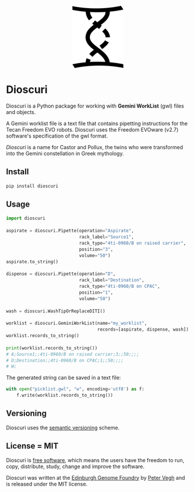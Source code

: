 <p align="center">
<img alt="Dioscuri logo" title="Dioscuri" src="https://raw.githubusercontent.com/Edinburgh-Genome-Foundry/Dioscuri/master/images/Dioscuri.png" width="140">
</p>


# Dioscuri

Dioscuri is a Python package for working with **Gemini WorkList** (gwl) files and objects.

A Gemini worklist file is a text file that contains pipetting instructions for the Tecan Freedom EVO robots. Dioscuri uses the Freedom EVOware (v2.7) software's specification of the gwl format.


*Dioscuri* is a name for Castor and Pollux, the twins who were transformed into the Gemini constellation in Greek mythology.


## Install

```bash
pip install dioscuri
```


## Usage
```python
import dioscuri

aspirate = dioscuri.Pipette(operation="Aspirate",
                            rack_label="Source1",
                            rack_type="4ti-0960/B on raised carrier",
                            position="3",
                            volume="50")
aspirate.to_string()

dispense = dioscuri.Pipette(operation="D",
                            rack_label="Destination",
                            rack_type="4ti-0960/B on CPAC",
                            position="1", 
                            volume="50")

wash = dioscuri.WashTipOrReplaceDITI()

worklist = dioscuri.GeminiWorkList(name="my_worklist",
                                   records=[aspirate, dispense, wash])
worklist.records_to_string()

print(worklist.records_to_string())
# A;Source1;;4ti-0960/B on raised carrier;3;;50;;;;
# D;Destination;;4ti-0960/B on CPAC;1;;50;;;;
# W;
```

The generated string can be saved in a text file:

```python
with open("picklist.gwl", "w", encoding='utf8') as f:
    f.write(worklist.records_to_string())
```


## Versioning

Dioscuri uses the [semantic versioning](https://semver.org) scheme.


## License = MIT

Dioscuri is [free software](https://www.gnu.org/philosophy/free-sw.en.html), which means the users have the freedom to run, copy, distribute, study, change and improve the software.

Dioscuri was written at the [Edinburgh Genome Foundry](https://edinburgh-genome-foundry.github.io/) by [Peter Vegh](https://github.com/veghp) and is released under the MIT license.
